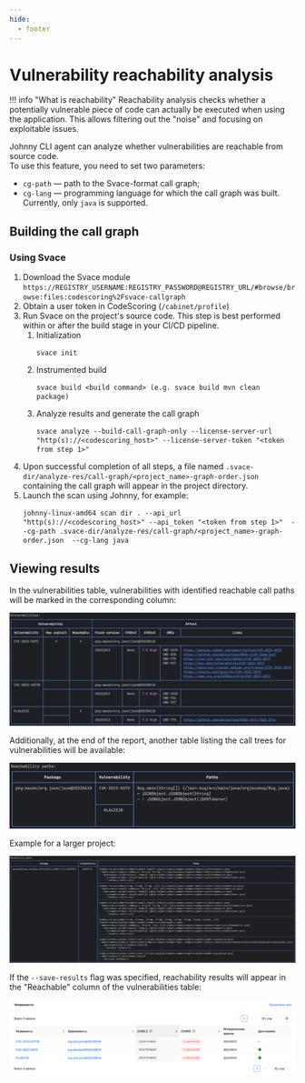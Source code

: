 ```yaml
---
hide:
  - footer
---
```


# Vulnerability reachability analysis

!!! info "What is reachability"
    Reachability analysis checks whether a potentially vulnerable piece of code can actually be executed when using the application.  This allows filtering out the "noise" and focusing on exploitable issues.

Johnny CLI agent can analyze whether vulnerabilities are reachable from source code.  
To use this feature, you need to set two parameters:

- `cg-path` — path to the Svace-format call graph;
- `cg-lang` — programming language for which the call graph was built. Currently, only `java` is supported.

## Building the call graph

### Using Svace

1. Download the Svace module ```https://REGISTRY_USERNAME:REGISTRY_PASSWORD@REGISTRY_URL/#browse/browse:files:codescoring%2Fsvace-callgraph```
2. Obtain a user token in CodeScoring (`/cabinet/profile`)
3. Run Svace on the project's source code. This step is best performed within or after the build stage in your CI/CD pipeline.
   1. Initialization
      ```shell
      svace init
      ```
   2. Instrumented build
      ```shell
      svace build <build command> (e.g. svace build mvn clean package)
      ```
   3. Analyze results and generate the call graph
      ```shell
      svace analyze --build-call-graph-only --license-server-url "http(s)://<codescoring_host>" --license-server-token "<token from step 1>"  
      ```
4. Upon successful completion of all steps, a file named `.svace-dir/analyze-res/call-graph/<project_name>-graph-order.json` containing the call graph will appear in the project directory.
5. Launch the scan using Johnny, for example:
    ```shell
    johnny-linux-amd64 scan dir . --api_url "http(s)://<codescoring_host>" --api_token "<token from step 1>"  --cg-path .svace-dir/analyze-res/call-graph/<project_name>-graph-order.json  --cg-lang java
    ```

## Viewing results

In the vulnerabilities table, vulnerabilities with identified reachable call paths will be marked in the corresponding column:

![Vulnerabilities table with "Reachable" column](/assets/img/reachability/json-bug-vulnerabilities-table.png)

Additionally, at the end of the report, another table listing the call trees for vulnerabilities will be available:

![Reachability paths table for json-bug](/assets/img/reachability/json-bug-paths.png)

Example for a larger project:

![Reachability paths table for dep-track](/assets/img/reachability/dep-track-paths.png)

If the `--save-results` flag was specified, reachability results will appear in the "Reachable" column of the vulnerabilities table:

![Vulnerabilities table for json-bug](/assets/img/reachability/json-bug-ui-reachable-column.png)